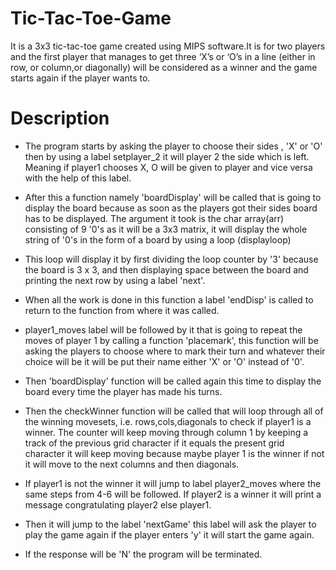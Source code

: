 # Tic-Tac-Toe-Game
It is a 3x3 tic-tac-toe game created using MIPS software.It is for two players and the first player that manages to get three ‘X’s or ‘O’s  in a line (either in row, or column,or diagonally) will be considered as a winner and the game starts again if the player wants to.

# Description
- The program starts by asking the player to choose their sides , 'X' or 'O' then by using a label setplayer_2 it will player 2 the side which is left. Meaning if player1 chooses X, O will be given to player and vice versa with the help of this label.

- After this a function namely 'boardDisplay' will be called that is going to display the board because as soon as the players got their sides board has to be displayed. The argument it took is the char array(arr) consisting of 9 '0's as it will be a 3x3 matrix, it will display the whole string of '0's in the form of a board by using a loop (displayloop)

- This loop will display it by first dividing the loop counter by '3' because the board is 3 x 3, and then displaying space between the board and printing the next row by using  a label 'next'.

- When all the work is done in this function a label 'endDisp' is called to return to the function from where it was called.

- player1_moves label will be followed by it that is going to repeat the moves of player 1 by calling a function 'placemark', this function will be asking the players to choose where to mark their turn and whatever their choice will be it will be put their name either 'X' or 'O' instead of '0'.

- Then 'boardDisplay' function will be called again this time to display the board  every time the player has made his turns.

- Then the checkWinner function will be called that will loop through all of the winning movesets, i.e. rows,cols,diagonals to check if player1 is a winner. The counter will keep moving through column 1  by  keeping  a track of the previous grid character if it equals the present grid character it will keep 
moving because maybe player 1 is the winner if not it will move to the next columns and then diagonals.

- If player1 is not the winner it will jump to label player2_moves where the same steps from 4-6 will be followed. If player2 is  a winner it will print a message congratulating player2 else player1.

- Then  it will jump to the label 'nextGame' this label will ask the player to play the game again if the player enters 'y' it will start the game again.

- If the response will be 'N' the program will be terminated.

